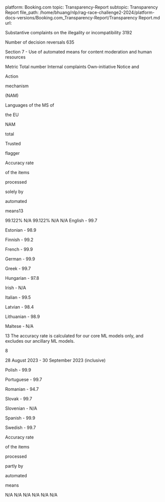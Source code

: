 platform: Booking.com
topic: Transparency-Report
subtopic: Transparency Report
file_path: /home/bhuang/nlp/rag-race-challenge2-2024/platform-docs-versions/Booking.com_Transparency-Report/Transparency Report.md
url: <EMPTY>

Substantive complaints on the illegality or incompatibility 3192



Number of decision reversals 635



Section 7 - Use of automated means for content moderation and human resources



Metric Total number Internal complaints Own-initiative Notice and

Action

mechanism

(NAM)



Languages of the MS of

the EU



NAM

total

Trusted

flagger



Accuracy rate

of the items

processed

solely by

automated

means13



99.122% N/A 99.122% N/A N/A English - 99.7

Estonian - 98.9

Finnish - 99.2

French - 99.9

German - 99.9

Greek - 99.7

Hungarian - 97.8

Irish - N/A

Italian - 99.5

Latvian - 98.4

Lithuanian - 98.9

Maltese - N/A



13 The accuracy rate is calculated for our core ML models only, and excludes our ancillary ML models.



8

28 August 2023 - 30 September 2023 (inclusive)



Polish - 99.9

Portuguese - 99.7

Romanian - 94.7

Slovak - 99.7

Slovenian - N/A

Spanish - 99.9

Swedish - 99.7



Accuracy rate

of the items

processed

partly by

automated

means



N/A N/A N/A N/A N/A N/A